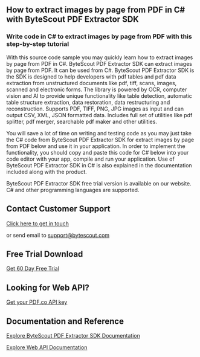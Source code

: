 ## How to extract images by page from PDF in C# with ByteScout PDF Extractor SDK

### Write code in C# to extract images by page from PDF with this step-by-step tutorial

With this source code sample you may quickly learn how to extract images by page from PDF in C#. ByteScout PDF Extractor SDK can extract images by page from PDF. It can be used from C#. ByteScout PDF Extractor SDK is the SDK is designed to help developers with pdf tables and pdf data extraction from unstructured documents like pdf, tiff, scans, images, scanned and electronic forms. The library is powered by OCR, computer vision and AI to provide unique functionality like table detection, automatic table structure extraction, data restoration, data restructuring and reconstruction. Supports PDF, TIFF, PNG, JPG images as input and can output CSV, XML, JSON formatted data. Includes full set of utilities like pdf splitter, pdf merger, searchable pdf maker and other utilities.

You will save a lot of time on writing and testing code as you may just take the C# code from ByteScout PDF Extractor SDK for extract images by page from PDF below and use it in your application. In order to implement the functionality, you should copy and paste this code for C# below into your code editor with your app, compile and run your application. Use of ByteScout PDF Extractor SDK in C# is also explained in the documentation included along with the product.

ByteScout PDF Extractor SDK free trial version is available on our website. C# and other programming languages are supported.

## Contact Customer Support

[Click here to get in touch](https://bytescout.zendesk.com/hc/en-us/requests/new?subject=ByteScout%20PDF%20Extractor%20SDK%20Question)

or send email to [support@bytescout.com](mailto:support@bytescout.com?subject=ByteScout%20PDF%20Extractor%20SDK%20Question) 

## Free Trial Download

[Get 60 Day Free Trial](https://bytescout.com/download/web-installer?utm_source=github-readme)

## Looking for Web API? 

[Get your PDF.co API key](https://pdf.co/documentation/api?utm_source=github-readme)

## Documentation and Reference

[Explore ByteScout PDF Extractor SDK Documentation](https://bytescout.com/documentation/index.html?utm_source=github-readme)

[Explore Web API Documentation](https://pdf.co/documentation/api?utm_source=github-readme)